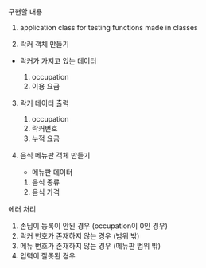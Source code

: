구현할 내용

1. application class for testing 
   functions made in classes

2. 락커 객체 만들기

- 락커가 가지고 있는 데이터

    1) occupation
    2) 이용 요금

3. 락커 데이터 출력

    1) occupation
    2) 락커번호
    3) 누적 요금

4. 음식 메뉴판 객체 만들기
    - 메뉴판 데이터
    1) 음식 종류
    2) 음식 가격


에러 처리

1. 손님이 등록이 안된 경우 (occupation이 0인 경우)
2. 락커 번호가 존재하지 않는 경우 (범위 밖)
3. 메뉴 번호가 존재하지 않는 경우 (메뉴판 범위 밖)
4. 입력이 잘못된 경우 




